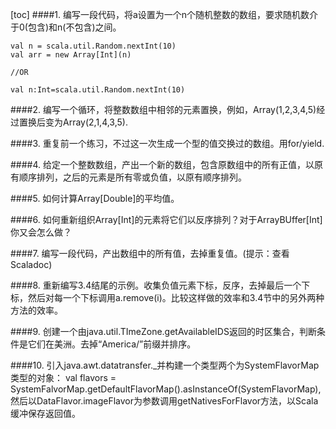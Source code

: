 [toc]
####1. 编写一段代码，将a设置为一个n个随机整数的数组，要求随机数介于0(包含)和n(不包含)之间。
```
val n = scala.util.Random.nextInt(10)
val arr = new Array[Int](n)

//OR

val n:Int=scala.util.Random.nextInt(10)
```

####2. 编写一个循环，将整数数组中相邻的元素置换，例如，Array(1,2,3,4,5)经过置换后变为Array(2,1,4,3,5).

####3. 重复前一个练习，不过这一次生成一个型的值交换过的数组。用for/yield.

####4. 给定一个整数数组，产出一个新的数组，包含原数组中的所有正值，以原有顺序排列，之后的元素是所有零或负值，以原有顺序排列。

####5. 如何计算Array[Double]的平均值。

####6. 如何重新组织Array[Int]的元素将它们以反序排列？对于ArrayBUffer[Int]你又会怎么做？


####7. 编写一段代码，产出数组中的所有值，去掉重复值。(提示：查看Scaladoc)

####8. 重新编写3.4结尾的示例。收集负值元素下标，反序，去掉最后一个下标，然后对每一个下标调用a.remove(i)。比较这样做的效率和3.4节中的另外两种方法的效率。

####9. 创建一个由java.util.TImeZone.getAvailableIDS返回的时区集合，判断条件是它们在美洲。去掉“America/”前缀并排序。

####10. 引入java.awt.datatransfer._并构建一个类型两个为SystemFlavorMap类型的对象：  val flavors = SystemFalvorMap.getDefaultFlavorMap().asInstanceOf(SystemFlavorMap),然后以DataFlavor.imageFlavor为参数调用getNativesForFlavor方法，以Scala缓冲保存返回值。